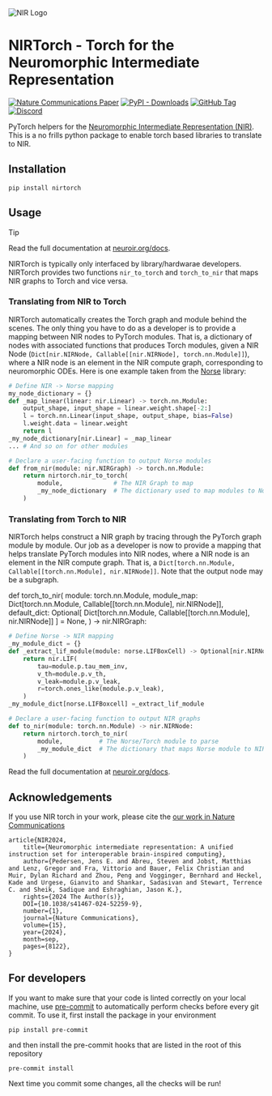 <picture>
<source media="(prefers-color-scheme: dark)" srcset="https://github.com/neuromorphs/NIR/raw/main/docs/logo_dark.png">
<img alt="NIR Logo" src="https://github.com/neuromorphs/NIR/raw/main/docs/logo_light.png">
</picture>

# NIRTorch - Torch for the Neuromorphic Intermediate Representation

[![Nature Communications Paper](https://zenodo.org/badge/DOI/10.1038/s41467-024-52259-9.svg)](https://doi.org/10.1038/s41467-024-52259-9)
[![PyPI - Downloads](https://img.shields.io/pypi/dm/nirtorch?logo=pypi)](https://pypi.org/project/nir/)
[![GitHub Tag](https://img.shields.io/github/v/tag/neuromorphs/nirtorch?logo=github)](https://github.com/neuromorphs/NIR/releases)
[![Discord](https://img.shields.io/discord/1209533869733453844?logo=discord)](https://discord.gg/JRMRGP9h3c)


PyTorch helpers for the [Neuromorphic Intermediate Representation (NIR)](https://github.com/neuromorphs/nir).
This is a no frills python package to enable torch based libraries to translate to NIR.

## Installation
```shell
pip install nirtorch
```

## Usage

> [!TIP]
> Read the full documentation at [neuroir.org/docs](https://neuroir.org/docs/dev_pytorch.html).


NIRTorch is typically only interfaced by library/hardwarae developers.
NIRTorch provides two functions `nir_to_torch` and `torch_to_nir` that maps NIR graphs to Torch and vice versa.

### Translating from NIR to Torch
NIRTorch automatically creates the Torch graph and module behind the scenes.
The only thing you have to do as a developer is to provide a mapping between NIR nodes to PyTorch modules.
That is, a dictionary of nodes with associated functions that produces Torch modules, given a NIR Node (`Dict[nir.NIRNode, Callable[[nir.NIRNode], torch.nn.Module]]`), where a NIR node is an element in the NIR compute graph, corresponding to neuromorphic ODEs.
Here is one example taken from the [Norse](https://github.com/norse/norse) library:

```python
# Define NIR -> Norse mapping
my_node_dictionary = {}
def _map_linear(linear: nir.Linear) -> torch.nn.Module:
    output_shape, input_shape = linear.weight.shape[-2:]
    l = torch.nn.Linear(input_shape, output_shape, bias=False)
    l.weight.data = linear.weight
    return l
_my_node_dictionary[nir.Linear] = _map_linear
... # And so on for other modules

# Declare a user-facing function to output Norse modules
def from_nir(module: nir.NIRGraph) -> torch.nn.Module:
    return nirtorch.nir_to_torch(
        module,              # The NIR Graph to map
        _my_node_dictionary  # The dictionary used to map modules to Norse
    )
```

### Translating from Torch to NIR
NIRTorch helps construct a NIR graph by tracing through the PyTorch graph module by module.
Our job as a developer is now to provide a mapping that helps translate PyTorch modules into NIR nodes, where a NIR node is an element in the NIR compute graph.
That is, a `Dict[torch.nn.Module, Callable[[torch.nn.Module], nir.NIRNode]]`.
Note that the output node may be a subgraph.

def torch_to_nir(
    module: torch.nn.Module,
    module_map: Dict[torch.nn.Module, Callable[[torch.nn.Module], nir.NIRNode]],
    default_dict: Optional[
        Dict[torch.nn.Module, Callable[[torch.nn.Module], nir.NIRNode]]
    ] = None,
) -> nir.NIRGraph:

```python
# Define Norse -> NIR mapping
_my_module_dict = {}
def _extract_lif_module(module: norse.LIFBoxCell) -> Optional[nir.NIRNode]:
    return nir.LIF(
        tau=module.p.tau_mem_inv,
        v_th=module.p.v_th,
        v_leak=module.p.v_leak,
        r=torch.ones_like(module.p.v_leak),
    )
_my_module_dict[norse.LIFBoxcell] =_extract_lif_module

# Declare a user-facing function to output NIR graphs
def to_nir(module: torch.nn.Module) -> nir.NIRNode:
    return nirtorch.torch_to_nir(
        module,          # The Norse/Torch module to parse
        _my_module_dict  # The dictionary that maps Norse module to NIR
    )
```
Read the full documentation at [neuroir.org/docs](https://neuroir.org/docs/dev_pytorch.html).


## Acknowledgements
If you use NIR torch in your work, please cite the [our work in Nature Communications](https://www.nature.com/articles/s41467-024-52259-9)

```
article{NIR2024, 
    title={Neuromorphic intermediate representation: A unified instruction set for interoperable brain-inspired computing}, 
    author={Pedersen, Jens E. and Abreu, Steven and Jobst, Matthias and Lenz, Gregor and Fra, Vittorio and Bauer, Felix Christian and Muir, Dylan Richard and Zhou, Peng and Vogginger, Bernhard and Heckel, Kade and Urgese, Gianvito and Shankar, Sadasivan and Stewart, Terrence C. and Sheik, Sadique and Eshraghian, Jason K.}, 
    rights={2024 The Author(s)},
    DOI={10.1038/s41467-024-52259-9}, 
    number={1},
    journal={Nature Communications}, 
    volume={15},
    year={2024}, 
    month=sep, 
    pages={8122},
}
```

## For developers
If you want to make sure that your code is linted correctly on your local machine, use [pre-commit](https://pre-commit.com/) to automatically perform checks before every git commit. To use it, first install the package in your environment
```
pip install pre-commit
```
and then install the pre-commit hooks that are listed in the root of this repository
```
pre-commit install
```
Next time you commit some changes, all the checks will be run!

